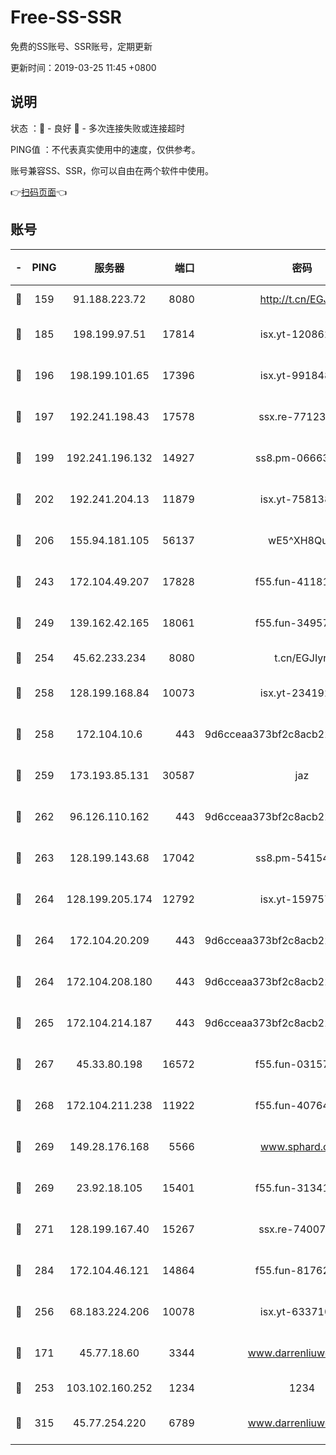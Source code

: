# Free-SS-SSR

免费的SS账号、SSR账号，定期更新

更新时间：2019-03-25 11:45 +0800

## 说明

状态     ：🙂 - 良好 🙁 - 多次连接失败或连接超时

PING值   ：不代表真实使用中的速度，仅供参考。

账号兼容SS、SSR，你可以自由在两个软件中使用。

👉[扫码页面](https://liesauer.github.io/Free-SS-SSR/)👈

## 账号

|-|PING|服务器|端口|密码|加密方式|区域|
|:----:|:----:|:-----:|-----:|:----:|:----:|:----:|
|🙂|159|91.188.223.72|8080|http://t.cn/EGJIyrl|rc4-md5|RU|
|🙂|185|198.199.97.51|17814|isx.yt-12086215|aes-256-cfb|US|
|🙂|196|198.199.101.65|17396|isx.yt-99184833|aes-256-cfb|US|
|🙂|197|192.241.198.43|17578|ssx.re-77123954|aes-256-cfb|US|
|🙂|199|192.241.196.132|14927|ss8.pm-06663681|aes-256-cfb|US|
|🙂|202|192.241.204.13|11879|isx.yt-75813840|aes-256-cfb|US|
|🙂|206|155.94.181.105|56137|wE5^XH8Quw|aes-256-cfb|US|
|🙂|243|172.104.49.207|17828|f55.fun-41181954|aes-256-cfb|SG|
|🙂|249|139.162.42.165|18061|f55.fun-34957987|aes-256-cfb|SG|
|🙂|254|45.62.233.234|8080|t.cn/EGJIyrl|rc4-md5|CA|
|🙂|258|128.199.168.84|10073|isx.yt-23419298|aes-256-cfb|SG|
|🙂|258|172.104.10.6|443|9d6cceaa373bf2c8acb22e60b6a58be6|aes-256-cfb|US|
|🙂|259|173.193.85.131|30587|jaz|aes-256-cfb|US|
|🙂|262|96.126.110.162|443|9d6cceaa373bf2c8acb22e60b6a58be6|aes-256-cfb|US|
|🙂|263|128.199.143.68|17042|ss8.pm-54154512|aes-256-cfb|SG|
|🙂|264|128.199.205.174|12792|isx.yt-15975702|aes-256-cfb|SG|
|🙂|264|172.104.20.209|443|9d6cceaa373bf2c8acb22e60b6a58be6|aes-256-cfb|US|
|🙂|264|172.104.208.180|443|9d6cceaa373bf2c8acb22e60b6a58be6|aes-256-cfb|US|
|🙂|265|172.104.214.187|443|9d6cceaa373bf2c8acb22e60b6a58be6|aes-256-cfb|US|
|🙂|267|45.33.80.198|16572|f55.fun-03157476|aes-256-cfb|US|
|🙂|268|172.104.211.238|11922|f55.fun-40764829|aes-256-cfb|US|
|🙂|269|149.28.176.168|5566|www.sphard.com|aes-256-cfb|AU|
|🙂|269|23.92.18.105|15401|f55.fun-31341168|aes-256-cfb|US|
|🙂|271|128.199.167.40|15267|ssx.re-74007655|aes-256-cfb|SG|
|🙂|284|172.104.46.121|14864|f55.fun-81762939|aes-256-cfb|SG|
|🙂|256|68.183.224.206|10078|isx.yt-63371091|aes-256-cfb|SG|
|🙁|171|45.77.18.60|3344|www.darrenliuwei.com|aes-256-cfb|JP|
|🙁|253|103.102.160.252|1234|1234|rc4-md5|JP|
|🙁|315|45.77.254.220|6789|www.darrenliuwei.com|aes-256-cfb|SG|

